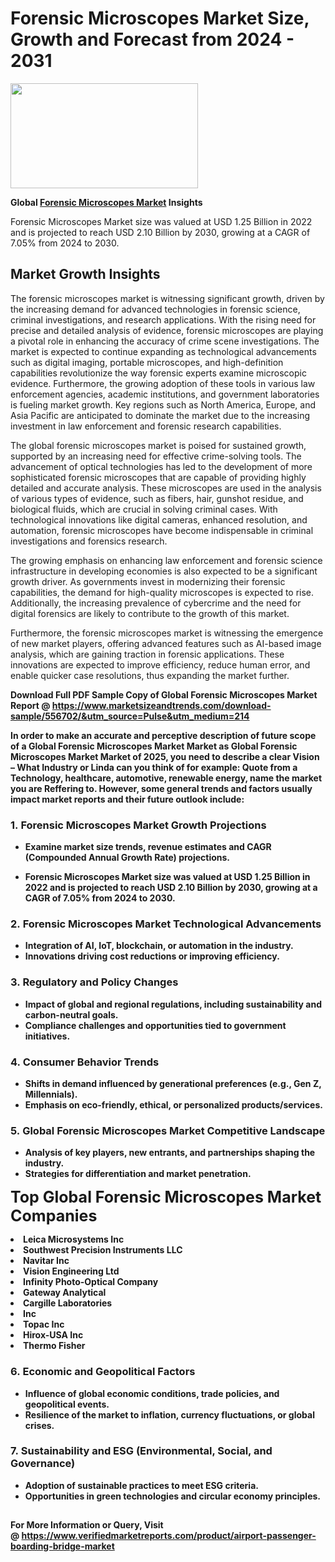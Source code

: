 <H1>Forensic Microscopes Market Size, Growth and Forecast from 2024 - 2031</H1><img class="aligncenter size-medium wp-image-584254" src="https://thirdeyenews.in/wp-content/uploads/2024/09/Global-Market-Research-300x168.jpeg" alt="" width="300" height="168" /><p><strong>Global&nbsp;<a href="https://www.marketsizeandtrends.com/download-sample/556702/&amp;utm_source=Pulse&amp;utm_medium=214">Forensic Microscopes Market</a> Insights</strong></p><p>Forensic Microscopes Market size was valued at USD 1.25 Billion in 2022 and is projected to reach USD 2.10 Billion by 2030, growing at a CAGR of 7.05% from 2024 to 2030.</p><p><h2>Market Growth Insights</h2> <p>The forensic microscopes market is witnessing significant growth, driven by the increasing demand for advanced technologies in forensic science, criminal investigations, and research applications. With the rising need for precise and detailed analysis of evidence, forensic microscopes are playing a pivotal role in enhancing the accuracy of crime scene investigations. The market is expected to continue expanding as technological advancements such as digital imaging, portable microscopes, and high-definition capabilities revolutionize the way forensic experts examine microscopic evidence. Furthermore, the growing adoption of these tools in various law enforcement agencies, academic institutions, and government laboratories is fueling market growth. Key regions such as North America, Europe, and Asia Pacific are anticipated to dominate the market due to the increasing investment in law enforcement and forensic research capabilities.</p> <p><strong></strong></p> <p>The global forensic microscopes market is poised for sustained growth, supported by an increasing need for effective crime-solving tools. The advancement of optical technologies has led to the development of more sophisticated forensic microscopes that are capable of providing highly detailed and accurate analysis. These microscopes are used in the analysis of various types of evidence, such as fibers, hair, gunshot residue, and biological fluids, which are crucial in solving criminal cases. With technological innovations like digital cameras, enhanced resolution, and automation, forensic microscopes have become indispensable in criminal investigations and forensics research.</p> <p>The growing emphasis on enhancing law enforcement and forensic science infrastructure in developing economies is also expected to be a significant growth driver. As governments invest in modernizing their forensic capabilities, the demand for high-quality microscopes is expected to rise. Additionally, the increasing prevalence of cybercrime and the need for digital forensics are likely to contribute to the growth of this market.</p> <p>Furthermore, the forensic microscopes market is witnessing the emergence of new market players, offering advanced features such as AI-based image analysis, which are gaining traction in forensic applications. These innovations are expected to improve efficiency, reduce human error, and enable quicker case resolutions, thus expanding the market further.</p> <p><strong></p><p><span class=""><strong>Download Full PDF Sample Copy of Global Forensic Microscopes Market Report</strong> @ <a href="https://www.marketsizeandtrends.com/download-sample/556702/&amp;utm_source=Pulse&amp;utm_medium=214" target="_blank">https://www.marketsizeandtrends.com/download-sample/556702/&amp;utm_source=Pulse&amp;utm_medium=214</a></span></p><p>In order to make an accurate and perceptive description of future scope of a Global&nbsp;Forensic Microscopes Market Market as Global&nbsp;Forensic Microscopes Market Market of 2025, you need to describe a clear Vision &ndash; What Industry or Linda can you think of for example: Quote from a Technology, healthcare, automotive, renewable energy, name the market you are Reffering to. However, some general trends and factors usually impact market reports and their future outlook include:</p><h3>1.&nbsp;<strong>Forensic Microscopes Market Growth Projections</strong></h3><ul><li>Examine market size trends, revenue estimates and CAGR (Compounded Annual Growth Rate) projections.</li><li><p>Forensic Microscopes Market size was valued at USD 1.25 Billion in 2022 and is projected to reach USD 2.10 Billion by 2030, growing at a CAGR of 7.05% from 2024 to 2030.</p></li></ul><h3>2.&nbsp;<strong>Forensic Microscopes Market Technological Advancements</strong></h3><ul><li>Integration of AI, IoT, blockchain, or automation in the industry.</li><li>Innovations driving cost reductions or improving efficiency.</li></ul><h3>3.&nbsp;<strong>Regulatory and Policy Changes</strong></h3><ul><li>Impact of global and regional regulations, including sustainability and carbon-neutral goals.</li><li>Compliance challenges and opportunities tied to government initiatives.</li></ul><h3>4.&nbsp;<strong>Consumer Behavior Trends</strong></h3><ul><li>Shifts in demand influenced by generational preferences (e.g., Gen Z, Millennials).</li><li>Emphasis on eco-friendly, ethical, or personalized products/services.</li></ul><h3>5.&nbsp;<strong>Global Forensic Microscopes Market Competitive Landscape</strong></h3><ul><li>Analysis of key players, new entrants, and partnerships shaping the industry.</li><li>Strategies for differentiation and market penetration.</li></ul><p data-pm-slice="1 1 []"><span style="color: inherit; font-family: inherit; font-size: 25px;">Top Global Forensic Microscopes Market Companies</span></p><div class="" data-test-id=""><p><li>Leica Microsystems Inc</li><li> Southwest Precision Instruments LLC</li><li> Navitar Inc</li><li> Vision Engineering Ltd</li><li> Infinity Photo-Optical Company</li><li> Gateway Analytical</li><li> Cargille Laboratories </li><li> Inc</li><li> Topac Inc</li><li> Hirox-USA Inc</li><li> Thermo Fisher</li></p></div><h3>6.&nbsp;<strong>Economic and Geopolitical Factors</strong></h3><ul><li>Influence of global economic conditions, trade policies, and geopolitical events.</li><li>Resilience of the market to inflation, currency fluctuations, or global crises.</li></ul><h3>7.&nbsp;<strong>Sustainability and ESG (Environmental, Social, and Governance)</strong></h3><ul><li>Adoption of sustainable practices to meet ESG criteria.</li><li>Opportunities in green technologies and circular economy principles.</li></ul><h2><strong style="font-size: 14px;">For More Information or Query, Visit @&nbsp;</strong><a style="background-color: #ffffff; font-size: 14px;" href="https://www.marketsizeandtrends.com/report/forensic-microscopes-market/" target="_blank">https://www.verifiedmarketreports.com/product/airport-passenger-boarding-bridge-market</a></h2>
